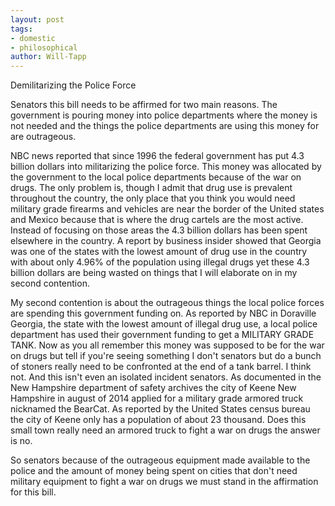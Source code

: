 ```yaml
---
layout: post
tags: 
- domestic 
- philosophical
author: Will-Tapp
---
```

Demilitarizing the Police Force

Senators this bill needs to be affirmed for two main reasons. The government is pouring money into police departments where the money is not needed and the things the police departments are using this money for are outrageous.

NBC news reported that since 1996 the federal government has put 4.3 billion dollars into militarizing the police force. This money was allocated by the government to the local police departments because of the war on drugs. The only problem is, though I admit that drug use is prevalent throughout the country, the only place that you think you would need military grade firearms and vehicles are near the border of the United states and Mexico because that is where the drug cartels are the most active. Instead of focusing on those areas the 4.3 billion dollars has been spent elsewhere in the country. A report by business insider showed that Georgia was one of the states with the lowest amount of drug use in the country with about only 4.96% of the population using illegal drugs yet these 4.3 billion dollars are being wasted on things that I will elaborate on in my second contention.

My second contention is about the outrageous things the local police forces are spending this government funding on. As reported by NBC in Doraville Georgia, the state with the lowest amount of illegal drug use, a local police department has used their government funding to get a MILITARY GRADE TANK. Now as you all remember this money was supposed to be for the war on drugs but tell if you're seeing something I don't senators but do a bunch of stoners really need to be confronted at the end of a tank barrel. I think not. And this isn't even an isolated incident senators. As documented in the New Hampshire department of safety archives the city of Keene New Hampshire in august of 2014 applied for a military grade armored truck nicknamed the BearCat. As reported by the United States census bureau the city of Keene only has a population of about 23 thousand. Does this small town really need an armored truck to fight a war on drugs the answer is no.

So senators because of the outrageous equipment made available to the police and the amount of money being spent on cities that don't need military equipment to fight a war on drugs we must stand in the affirmation for this bill.
